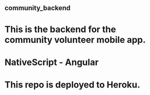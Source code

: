 ## community_backend
# This is the backend for the community volunteer mobile app. 
# NativeScript - Angular
# This repo is deployed to Heroku.
